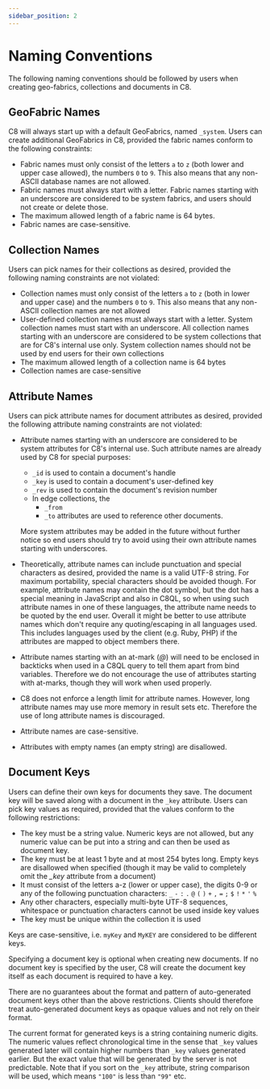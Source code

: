 ```yaml
---
sidebar_position: 2
---
```


# Naming Conventions

The following naming conventions should be followed by users when creating geo-fabrics, collections and documents in C8.

## GeoFabric Names

C8 will always start up with a default GeoFabrics, named `_system`. Users can create additional GeoFabrics in C8, provided the fabric names conform to the following constraints:

* Fabric names must only consist of the letters `a` to `z` (both lower and upper case allowed), the numbers `0` to `9`. This also means that any non-ASCII database names are not allowed.
* Fabric names must always start with a letter. Fabric names starting with an underscore are considered to be system fabrics, and users should not create or delete those.
* The maximum allowed length of a fabric name is 64 bytes.
* Fabric names are case-sensitive.

## Collection Names

Users can pick names for their collections as desired, provided the following naming constraints are not violated:

* Collection names must only consist of the letters `a` to `z` (both in lower and upper case) and the numbers `0` to `9`. This also means that any non-ASCII collection names are not allowed
* User-defined collection names must always start with a letter. System collection names must start with an underscore. All collection names starting with an underscore are considered to be system collections that are for C8's internal use only. System collection names should not be used by end users for their own collections
* The maximum allowed length of a collection name is 64 bytes
* Collection names are case-sensitive

## Attribute Names

Users can pick attribute names for document attributes as desired, provided the following attribute naming constraints are not violated:

- Attribute names starting with an underscore are considered to be system attributes for C8's internal use. Such attribute names are already used by C8 for special purposes:
  - `_id` is used to contain a document's handle
  - `_key` is used to contain a document's user-defined key
  - `_rev` is used to contain the document's revision number
  - In edge collections, the
    - `_from`
    - `_to`
    attributes are used to reference other documents.

  More system attributes may be added in the future without further notice so end users should try to avoid using their own attribute names starting with underscores.

* Theoretically, attribute names can include punctuation and special characters as desired, provided the name is a valid UTF-8 string.  For maximum portability, special characters should be avoided though.  For example, attribute names may contain the dot symbol, but the dot has a special meaning in JavaScript and also in C8QL, so when using such attribute names in one of these languages, the attribute name needs to be quoted by the end user. Overall it might be better to use attribute names which don't require any quoting/escaping in all languages used. This includes languages used by the client (e.g. Ruby, PHP) if the attributes are mapped to object members there.

* Attribute names starting with an at-mark (*@*) will need to be enclosed in backticks when used in a C8QL query to tell them apart from bind variables. Therefore we do not encourage the use of attributes starting with at-marks, though they will work when used properly.

* C8 does not enforce a length limit for attribute names. However, long attribute names may use more memory in result sets etc. Therefore the use of long attribute names is discouraged.

* Attribute names are case-sensitive.

* Attributes with empty names (an empty string) are disallowed.

## Document Keys

Users can define their own keys for documents they save. The document key will be saved along with a document in the `_key` attribute. Users can pick key values as required, provided that the values conform to the following restrictions:

* The key must be a string value. Numeric keys are not allowed, but any numeric value can be put into a string and can then be used as document key.
* The key must be at least 1 byte and at most 254 bytes long. Empty keys are disallowed when specified (though it may be valid to completely omit the *_key* attribute from a document)
* It must consist of the letters a-z (lower or upper case), the digits 0-9 or any of the following punctuation characters: `_` `-` `:` `.` `@` `(` `)` `+` `,` `=` `;` `$` `!` `*` `'` `%` 
* Any other characters, especially multi-byte UTF-8 sequences, whitespace or punctuation characters cannot be used inside key values
* The key must be unique within the collection it is used

Keys are case-sensitive, i.e. `myKey` and `MyKEY` are considered to be different keys.

Specifying a document key is optional when creating new documents. If no document key is specified by the user, C8 will create the document key itself as each document is required to have a key.

There are no guarantees about the format and pattern of auto-generated document keys other than the above restrictions. Clients should therefore treat auto-generated document keys as opaque values and not rely on their format.

The current format for generated keys is a string containing numeric digits. The numeric values reflect chronological time in the sense that `_key` values generated later will contain higher numbers than `_key` values generated earlier. But the exact value that will be generated by the server is not predictable. Note that if you sort on the `_key` attribute, string comparison will be used, which means `"100"` is less than `"99"` etc.
